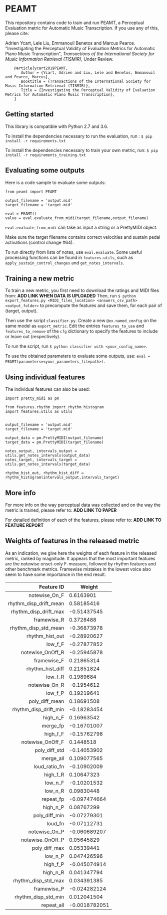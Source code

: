 # PEAMT

This repository contains code to train and run PEAMT, a Perceptual Evaluation metric for Automatic Music Transcription.
If you use any of this, please cite:

Adrien Ycart, Lele Liu, Emmanouil Benetos and Marcus Pearce. "Investigating the Perceptual Validity of Evaluation Metrics for Automatic Piano Music Transcription", _Transactions of the International Society for Music Information Retrieval (TISMIR)_, Under Review.

```  
    @article{ycart2019PEAMT,
       Author = {Ycart, Adrien and Liu, Lele and Benetos, Emmanouil and Pearce, Marcus},    
       Booktitle = {Transactions of the International Society for Music Information Retrieval (TISMIR)},    
       Title = {Investigating the Perceptual Validity of Evaluation Metrics for Automatic Piano Music Transcription},       
    }  
```
## Getting started

This library is compatible with Python 2.7 and 3.6.

To install the dependencies necessary to run the evaluation, run : ```$ pip install -r requirements.txt```

To install the dependencies necessary to train your own metric, run: ```$ pip install -r requirements_training.txt```

## Evaluating some outputs

Here is a code sample to evaluate some outputs:

```
from peamt import PEAMT

output_filename = 'output.mid'
target_filename = 'target.mid'

eval = PEAMT()
value = eval.evaluate_from_midi(target_filename,output_filename)
```

```eval.evaluate_from_midi``` can take as input a string or a PrettyMIDI object.

Make sure the target filename contains correct velocities and sustain pedal activations (control change &#35;64).

To run directly from lists of notes, use ```eval.evaluate```.
Some useful processing functions can be found in ```features.utils```, such as
```apply_sustain_control_changes``` and ```get_notes_intervals```.


## Training a new metric


To train a new metric, you first need to download the ratings and MIDI files from: **ADD LINK WHEN DATA IS UPLOADED**
Then, run ```$ python export_features.py <MIDI_files_location> <answers_csv_path> <output_folder>``` to precompute the features and save them, for each pair of (target, output).

Then use the script ```classifier.py```.
Create a new ```@ex.named_config``` on the same model as ```export_metric```.
Edit the entries ```features_to_use``` and ```features_to_remove``` of the ```cfg``` dictionary to specify the features to include or leave out (respectively).

To run the script, run ```$ python classifier with <your_config_name>```.

To use the obtained parameters to evaluate some outputs, use: ```eval = PEAMT(parameters=<your_parameters_filepath>)```.

## Using individual features

The individual features can also be used:

```
import pretty_midi as pm

from features.rhythm import rhythm_histogram
import features.utils as utils


output_filename = 'output.mid'
target_filename = 'target.mid'

output_data = pm.PrettyMIDI(output_filename)
target_data = pm.PrettyMIDI(target_filename)

notes_output, intervals_output = utils.get_notes_intervals(output_data)
notes_target, intervals_target = utils.get_notes_intervals(target_data)

rhythm_hist_out, rhythm_hist_diff = rhythm_histogram(intervals_output,intervals_target)
```

## More info

For more info on the way perceptual data was collected and on the way the metric is trained, please refer to: **ADD LINK TO PAPER**

For detailed definition of each of the features, please refer to: **ADD LINK TO FEATURE REPORT**


## Weights of features in the released metric

As an indication, we give here the weights of each feature in the released metric, ranked by
magnitude.
It appears that the most important features are the notewise onset-only F-measure, followed by rhythm features and other benchmark metrics.
Framewise mistakes in the lowest voice also seem to have some importance in the end result.

| Feature ID        | Weight           |
| -------------: |-------------|
| notewise_On_F | 0.6163901 |
| rhythm_disp_drift_mean | 0.58185416 |
| rhythm_disp_drift_max | -0.51437545 |
| framewise_R | 0.3728488 |
| rhythm_disp_std_mean | -0.36873978 |
| rhythm_hist_out | -0.28920627 |
| low_f_F | -0.27877852 |
| notewise_OnOff_R | -0.25945878 |
| framewise_F | 0.21865314 |
| rhythm_hist_diff | 0.21851824 |
| low_f_R | 0.1989684 |
| notewise_On_R | -0.1954612 |
| low_f_P | 0.19219641 |
| poly_diff_mean | 0.18691508 |
| rhythm_disp_drift_min | -0.18283454 |
| high_n_F | 0.16963542 |
| merge_fp | -0.16701007 |
| high_f_F | -0.15762798 |
| notewise_OnOff_F | 0.1448518 |
| poly_diff_std | -0.14053902 |
| merge_all | 0.109077565 |
| loud_ratio_fn | -0.10902009 |
| high_f_R | 0.10647323 |
| low_n_F | -0.10201532 |
| low_n_R | 0.09830448 |
| repeat_fp | -0.097474664 |
| high_n_P | 0.08767299 |
| poly_diff_min | -0.07279301 |
| loud_fn | -0.07112731 |
| notewise_On_P | -0.060689207 |
| notewise_OnOff_P | 0.05645829 |
| poly_diff_max | 0.05339441 |
| low_n_P | 0.047426596 |
| high_f_P | -0.045074914 |
| high_n_R | 0.041347794 |
| rhythm_disp_std_max | 0.034391385 |
| framewise_P | -0.024282124 |
| rhythm_disp_std_min | 0.012041504 |
| repeat_all | -0.0018782051 |
